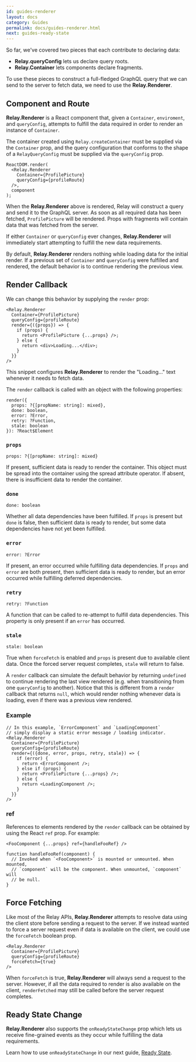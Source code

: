 ```yaml
---
id: guides-renderer
layout: docs
category: Guides
permalink: docs/guides-renderer.html
next: guides-ready-state
---
```


So far, we've covered two pieces that each contribute to declaring data:

 - **Relay.queryConfig** lets us declare query roots.
 - **Relay.Container** lets components declare fragments.

To use these pieces to construct a full-fledged GraphQL query that we can send to the server to fetch data, we need to use the **Relay.Renderer**.

## Component and Route

**Relay.Renderer** is a React component that, given a `Container`, `enviroment`, and `queryConfig`, attempts to fulfill the data required in order to render an instance of `Container`.

The container created using `Relay.createContainer` must be supplied via the `Container` prop, and the query configuration that conforms to the shape of a `RelayQueryConfig` must be supplied via the `queryConfig` prop.

```
ReactDOM.render(
  <Relay.Renderer
    Container={ProfilePicture}
    queryConfig={profileRoute}
  />,
  component
);
```

When the **Relay.Renderer** above is rendered, Relay will construct a query and send it to the GraphQL server. As soon as all required data has been fetched, `ProfilePicture` will be rendered. Props with fragments will contain data that was fetched from the server.

If either `Container` or `queryConfig` ever changes, **Relay.Renderer** will immediately start attempting to fulfill the new data requirements.

By default, **Relay.Renderer** renders nothing while loading data for the initial render. If a previous set of `Container` and `queryConfig` were fulfilled and rendered, the default behavior is to continue rendering the previous view.

## Render Callback

We can change this behavior by supplying the `render` prop:

```
<Relay.Renderer
  Container={ProfilePicture}
  queryConfig={profileRoute}
  render={({props}) => {
    if (props) {
      return <ProfilePicture {...props} />;
    } else {
      return <div>Loading...</div>;
    }
  }}
/>
```

This snippet configures **Relay.Renderer** to render the "Loading..." text whenever it needs to fetch data.

The `render` callback is called with an object with the following properties:

```
render({
  props: ?{[propName: string]: mixed},
  done: boolean,
  error: ?Error,
  retry: ?Function,
  stale: boolean
}): ?React$Element
```

### `props`

```
props: ?{[propName: string]: mixed}
```

If present, sufficient data is ready to render the container. This object must be spread into the container using the spread attribute operator. If absent, there is insufficient data to render the container.

### `done`

```
done: boolean
```

Whether all data dependencies have been fulfilled. If `props` is present but `done` is false, then sufficient data is ready to render, but some data dependencies have not yet been fulfilled.

### `error`

```
error: ?Error
```

If present, an error occurred while fulfilling data dependencies. If `props` and `error` are both present, then sufficient data is ready to render, but an error occurred while fulfilling deferred dependencies.

### `retry`

```
retry: ?Function
```

A function that can be called to re-attempt to fulfill data dependencies. This property is only present if an `error` has occurred.

### `stale`

```
stale: boolean
```

True when `forceFetch` is enabled and `props` is present due to available client data. Once the forced server request completes, `stale` will return to false.

A `render` callback can simulate the default behavior by returning `undefined` to continue rendering the last view rendered (e.g. when transitioning from one `queryConfig` to another). Notice that this is different from a `render` callback that returns `null`, which would render nothing whenever data is loading, even if there was a previous view rendered.

### Example

```{4-6}
// In this example, `ErrorComponent` and `LoadingComponent`
// simply display a static error message / loading indicator.
<Relay.Renderer
  Container={ProfilePicture}
  queryConfig={profileRoute}
  render={({done, error, props, retry, stale}) => {
    if (error) {
      return <ErrorComponent />;
    } else if (props) {
      return <ProfilePicture {...props} />;
    } else {
      return <LoadingComponent />;
    }
  }}
/>
```

### ref

References to elements rendered by the `render` callback can be obtained by using the React `ref` prop. For example:

```
<FooComponent {...props} ref={handleFooRef} />

function handleFooRef(component) {
  // Invoked when `<FooComponent>` is mounted or unmounted. When mounted,
  // `component` will be the component. When unmounted, `component` will
  // be null.
}
```

## Force Fetching

Like most of the Relay APIs, **Relay.Renderer** attempts to resolve data using the client store before sending a request to the server. If we instead wanted to force a server request even if data is available on the client, we could use the `forceFetch` boolean prop.

```{4}
<Relay.Renderer
  Container={ProfilePicture}
  queryConfig={profileRoute}
  forceFetch={true}
/>
```

When `forceFetch` is true, **Relay.Renderer** will always send a request to the server. However, if all the data required to render is also available on the client, `renderFetched` may still be called before the server request completes.

## Ready State Change

**Relay.Renderer** also supports the `onReadyStateChange` prop which lets us receive fine-grained events as they occur while fulfilling the data requirements.

Learn how to use `onReadyStateChange` in our next guide, [Ready State](guides-ready-state.html).
